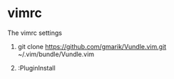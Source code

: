 # vimrc
The vimrc settings

1. git clone https://github.com/gmarik/Vundle.vim.git ~/.vim/bundle/Vundle.vim

2. :PluginInstall
